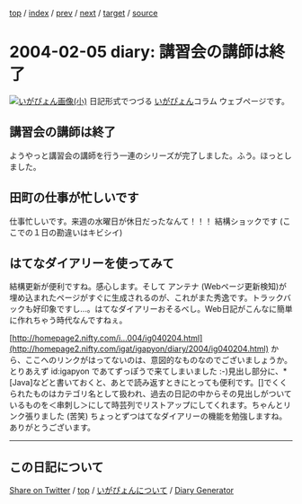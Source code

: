 [top](https://igapyon.github.io/diary/) 
 / [index](https://igapyon.github.io/diary/2004/index.html) 
 / [prev](https://igapyon.github.io/diary/2004/ig040204.html) 
 / [next](https://igapyon.github.io/diary/2004/ig040206.html) 
 / [target](https://igapyon.github.io/diary/2004/ig040205.html) 
 / [source](https://github.com/igapyon/diary/blob/gh-pages/2004/ig040205.html.src.md) 

2004-02-05 diary: 講習会の講師は終了
=====================================================================================================
[![いがぴょん画像(小)](https://igapyon.github.io/diary/images/iga200306s.jpg "いがぴょん")](https://igapyon.github.io/diary/memo/memoigapyon.html) 日記形式でつづる [いがぴょん](https://igapyon.github.io/diary/memo/memoigapyon.html)コラム ウェブページです。

## 講習会の講師は終了

ようやっと講習会の講師を行う一連のシリーズが完了しました。ふう。ほっとしました。


## 田町の仕事が忙しいです

仕事忙しいです。来週の水曜日が休日だったなんて！！！ 結構ショックです (ここでの１日の勘違いはキビシイ)


## はてなダイアリーを使ってみて

結構更新が便利ですね。感心します。そして アンテナ (Webページ更新検知)が埋め込まれたページがすぐに生成されるのが、これがまた秀逸です。トラックバックも好印象ですし…。はてなダイアリーおそるべし。Web日記がこんなに簡単に作れちゃう時代なんですねぇ。

[http://homepage2.nifty.com/i...004/ig040204.html](http://homepage2.nifty.com/igat/igapyon/diary/2004/ig040204.html) から、ここへのリンクがはってないのは、意図的なものなのでございましょうか。とりあえず id:igapyon であてずっぽうで来てしまいました :-)見出し部分に、*[Java]などと書いておくと、あとで読み返すときにとっても便利です。[]でくくられたものはカテゴリ名として扱われ、過去の日記の中からその見出しがついているものを＜串刺し＞にして時芸列でリストアップにしてくれます。ちゃんとリンク張りました (苦笑) ちょっとずつはてなダイアリーの機能を勉強しますね。ありがとうございます。

----------------------------------------------------------------------------------------------------

## この日記について

[Share on Twitter](https://twitter.com/intent/tweet?hashtags=igapyon%2Cdiary%2C%E3%81%84%E3%81%8C%E3%81%B4%E3%82%87%E3%82%93&text=%E8%AC%9B%E7%BF%92%E4%BC%9A%E3%81%AE%E8%AC%9B%E5%B8%AB%E3%81%AF%E7%B5%82%E4%BA%86&url=https%3A%2F%2Figapyon.github.io%2Fdiary%2F2004%2Fig040205.html) / [top](https://igapyon.github.io/diary/) / [いがぴょんについて](https://igapyon.github.io/diary/memo/memoigapyon.html) / [Diary Generator](https://github.com/igapyon/igapyonv3)

